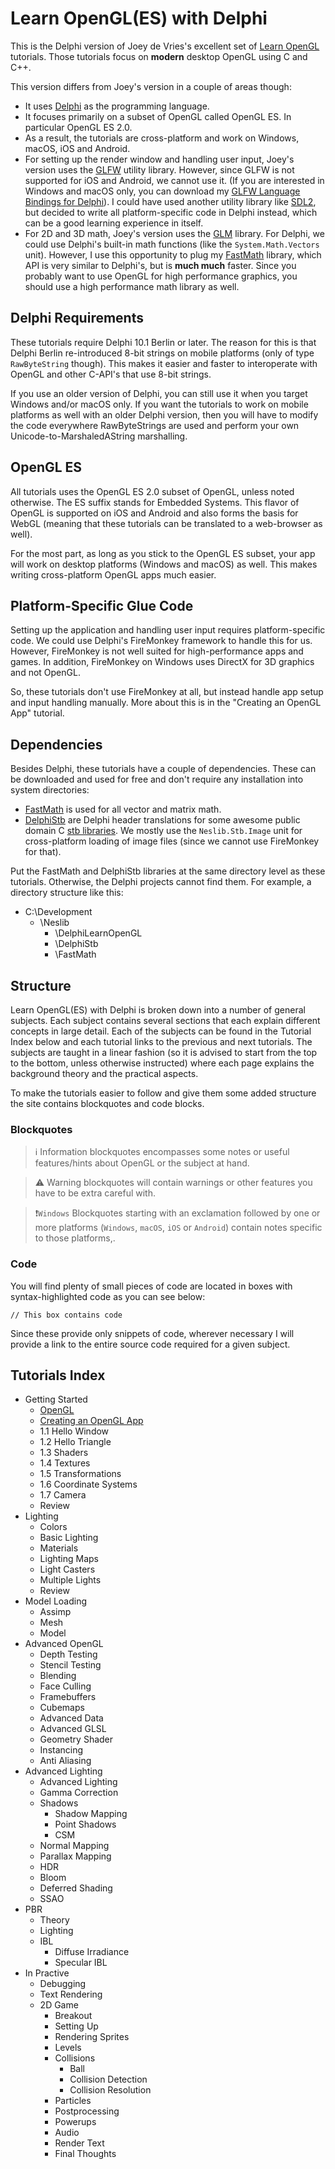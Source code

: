 # Learn OpenGL(ES) with Delphi

This is the Delphi version of Joey de Vries's excellent set of [Learn OpenGL](https://learnopengl.com/) tutorials. Those tutorials focus on **modern** desktop OpenGL using C and C++.

This version differs from Joey's version in a couple of areas though:
* It uses [Delphi](https://www.embarcadero.com/products/delphi) as the programming language.
* It focuses primarily on a subset of OpenGL called OpenGL ES. In particular OpenGL ES 2.0.
* As a result, the tutorials are cross-platform and work on Windows, macOS, iOS and Android.
* For setting up the render window and handling user input, Joey's version uses the [GLFW](http://www.glfw.org/) utility library. However, since GLFW is not supported for iOS and Android, we cannot use it. (If you are interested in Windows and macOS only, you can download my [GLFW Language Bindings for Delphi](https://github.com/neslib/DelphiGlfw)). I could have used another utility library like [SDL2](https://www.libsdl.org/), but decided to write all platform-specific code in Delphi instead, which can be a good learning experience in itself.
* For 2D and 3D math, Joey's version uses the [GLM](http://glm.g-truc.net/) library. For Delphi, we could use Delphi's built-in math functions (like the `System.Math.Vectors` unit). However, I use this opportunity to plug my [FastMath](https://github.com/neslib/FastMath) library, which API is very similar to Delphi's, but is **much much** faster. Since you probably want to use OpenGL for high performance graphics, you should use a high performance math library as well.

## Delphi Requirements

These tutorials require Delphi 10.1 Berlin or later. The reason for this is that Delphi Berlin re-introduced 8-bit strings on mobile platforms (only of type `RawByteString` though). This makes it easier and faster to interoperate with OpenGL and other C-API's that use 8-bit strings.

If you use an older version of Delphi, you can still use it when you target Windows and/or macOS only. If you want the tutorials to work on mobile platforms as well with an older Delphi version, then you will have to modify the code everywhere RawByteStrings are used and perform your own Unicode-to-MarshaledAString marshalling.

## OpenGL ES

All tutorials uses the OpenGL ES 2.0 subset of OpenGL, unless noted otherwise. The ES suffix stands for Embedded Systems. This flavor of OpenGL is supported on iOS and Android and also forms the basis for WebGL (meaning that these tutorials can be translated to a web-browser as well).

For the most part, as long as you stick to the OpenGL ES subset, your app will work on desktop platforms (Windows and macOS) as well. This makes writing cross-platform OpenGL apps much easier.

## Platform-Specific Glue Code

Setting up the application and handling user input requires platform-specific code. We could use Delphi's FireMonkey framework to handle this for us. However, FireMonkey is not well suited for high-performance apps and games. In addition, FireMonkey on Windows uses DirectX for 3D graphics and not OpenGL.

So, these tutorials don't use FireMonkey at all, but instead handle app setup and input handling manually. More about this is in the "Creating an OpenGL App" tutorial.

## Dependencies

Besides Delphi, these tutorials have a couple of dependencies. These can be downloaded and used for free and don't require any installation into system directories:

* [FastMath](https://github.com/neslib/FastMath) is used for all vector and matrix math.
* [DelphiStb](https://github.com/neslib/DelphiStb) are Delphi header translations for some awesome public domain C [stb libraries](https://github.com/nothings/stb). We mostly use the `Neslib.Stb.Image` unit for cross-platform loading of image files (since we cannot use FireMonkey for that).

Put the FastMath and DelphiStb libraries at the same directory level as these tutorials. Otherwise, the Delphi projects cannot find them. For example, a directory structure like this:

* C:\Development
  * \Neslib
    * \DelphiLearnOpenGL
    * \DelphiStb
    * \FastMath

## Structure

Learn OpenGL(ES) with Delphi is broken down into a number of general subjects. Each subject contains several sections that each explain different concepts in large detail. Each of the subjects can be found in the Tutorial Index below and each tutorial links to the previous and next tutorials. The subjects are taught in a linear fashion (so it is advised to start from the top to the bottom, unless otherwise instructed) where each page explains the background theory and the practical aspects.

To make the tutorials easier to follow and give them some added structure the site contains blockquotes and code blocks.

### Blockquotes

> :information_source: Information blockquotes encompasses some notes or useful features/hints about OpenGL or the subject at hand.


> :warning: Warning blockquotes will contain warnings or other features you have to be extra careful with.

> :exclamation:`Windows` Blockquotes starting with an exclamation followed by one or more platforms (`Windows`, `macOS`, `iOS` or `Android`) contain notes specific to those platforms,. 

### Code
You will find plenty of small pieces of code are located in boxes with syntax-highlighted code as you can see below:

```Delphi
// This box contains code
```
    
Since these provide only snippets of code, wherever necessary I will provide a link to the entire source code required for a given subject.

## <a name="Contents"></a>Tutorials Index

* Getting Started
  * [OpenGL](Documentation/1.GettingStarted/1.0a.OpenGL.md)
  * [Creating an OpenGL App](Documentation/1.GettingStarted/1.0b.CreateApp.md)
  * 1.1 Hello Window
  * 1.2 Hello Triangle
  * 1.3 Shaders
  * 1.4 Textures
  * 1.5 Transformations
  * 1.6 Coordinate Systems
  * 1.7 Camera
  * Review
* Lighting
  * Colors
  * Basic Lighting
  * Materials
  * Lighting Maps
  * Light Casters
  * Multiple Lights
  * Review
* Model Loading
  * Assimp
  * Mesh
  * Model
* Advanced OpenGL
  * Depth Testing
  * Stencil Testing
  * Blending
  * Face Culling
  * Framebuffers
  * Cubemaps
  * Advanced Data
  * Advanced GLSL
  * Geometry Shader
  * Instancing
  * Anti Aliasing
* Advanced Lighting
  * Advanced Lighting
  * Gamma Correction
  * Shadows
    * Shadow Mapping
    * Point Shadows
    * CSM
  * Normal Mapping
  * Parallax Mapping
  * HDR
  * Bloom
  * Deferred Shading
  * SSAO
* PBR
  * Theory
  * Lighting
  * IBL
    * Diffuse Irradiance
    * Specular IBL
* In Practive
  * Debugging
  * Text Rendering
  * 2D Game
    * Breakout
    * Setting Up
    * Rendering Sprites
    * Levels
    * Collisions
      * Ball
      * Collision Detection
      * Collision Resolution
    * Particles
    * Postprocessing
    * Powerups
    * Audio
    * Render Text
    * Final Thoughts                 